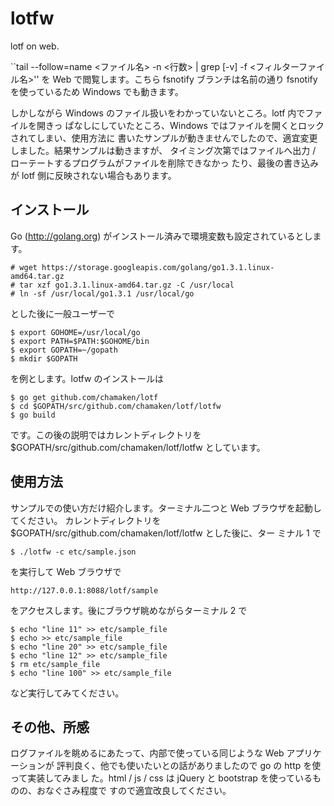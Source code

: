 lotfw
=====

lotf on web.

``tail --follow=name <ファイル名> -n <行数> | grep [-v] -f <フィルターファイル名>''
を Web で閲覧します。こちら fsnotify ブランチは名前の通り fsnotify を使っているため
Windows でも動きます。

しかしながら Windows のファイル扱いをわかっていないところ。lotf 内でファイルを開きっ
ぱなしにしていたところ、Windows ではファイルを開くとロックされてしまい、使用方法に
書いたサンプルが動きませんでしたので、適宜変更しました。結果サンプルは動きますが、
タイミング次第ではファイルへ出力 / ローテートするプログラムがファイルを削除できなかっ
たり、最後の書き込みが lotf 側に反映されない場合もあります。


インストール
------------

Go (http://golang.org) がインストール済みで環境変数も設定されているとします。

    # wget https://storage.googleapis.com/golang/go1.3.1.linux-amd64.tar.gz
    # tar xzf go1.3.1.linux-amd64.tar.gz -C /usr/local
    # ln -sf /usr/local/go1.3.1 /usr/local/go

とした後に一般ユーザーで

    $ export GOHOME=/usr/local/go
    $ export PATH=$PATH:$GOHOME/bin
    $ export GOPATH=~/gopath
    $ mkdir $GOPATH

を例とします。lotfw のインストールは

    $ go get github.com/chamaken/lotf
    $ cd $GOPATH/src/github.com/chamaken/lotf/lotfw
    $ go build

です。この後の説明ではカレントディレクトリを
$GOPATH/src/github.com/chamaken/lotf/lotfw としています。


使用方法
--------

サンプルでの使い方だけ紹介します。ターミナル二つと Web ブラウザを起動してください。
カレントディレクトリを $GOPATH/src/github.com/chamaken/lotf/lotfw とした後に、ター
ミナル 1 で

    $ ./lotfw -c etc/sample.json

を実行して Web ブラウザで

    http://127.0.0.1:8088/lotf/sample

をアクセスします。後にブラウザ眺めながらターミナル 2 で

    $ echo "line 11" >> etc/sample_file
    $ echo >> etc/sample_file
    $ echo "line 20" >> etc/sample_file
    $ echo "line 12" >> etc/sample_file
    $ rm etc/sample_file
    $ echo "line 100" >> etc/sample_file

など実行してみてください。


その他、所感
------------

ログファイルを眺めるにあたって、内部で使っている同じような Web アプリケーションが
評判良く、他でも使いたいとの話がありましたので go の http を使って実装してみまし
た。html / js / css は jQuery と bootstrap を使っているものの、おなぐさみ程度で
すので適宜改良してください。
